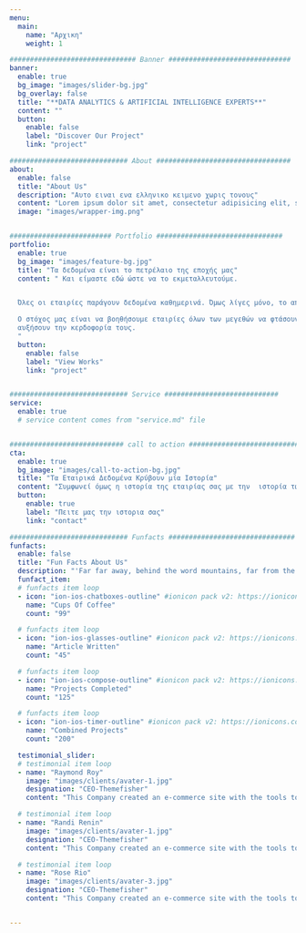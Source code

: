 ```yaml
---
menu:
  main:
    name: "Αρχικη"
    weight: 1

############################### Banner ##############################
banner:
  enable: true
  bg_image: "images/slider-bg.jpg"
  bg_overlay: false
  title: "**DATA ANALYTICS & ARTIFICIAL INTELLIGENCE EXPERTS**"
  content: ""
  button:
    enable: false
    label: "Discover Our Project"
    link: "project"

############################# About #################################
about:
  enable: false
  title: "About Us"
  description: "Αυτο ειναι ενα ελληνικο κειμενο χωρις τονους"
  content: "Lorem ipsum dolor sit amet, consectetur adipisicing elit, sed do eiusmod tempor incididunt ut labore et dolore magna aliqua. Ut enim ad minim veniam, quis nostrud exercitation ullamco laboris nisi ut aliquip ex ea commodo consequat. Duis aute irure dolor in reprehenderit in voluptate velit esse cillum dolore eu fugiat nulla pariatur. Excepteur sint occaecat cupidatat non proident, sunt in culpa qui officia deserunt mollit anim id."
  image: "images/wrapper-img.png"


######################### Portfolio ###############################
portfolio:
  enable: true
  bg_image: "images/feature-bg.jpg"
  title: "Τα δεδομένα είναι το πετρέλαιο της εποχής μας"
  content: " Και είμαστε εδώ ώστε να το εκμεταλλευτούμε.


  Όλες οι εταιρίες παράγουν δεδομένα καθημερινά. Όμως λίγες μόνο, το αποθηκεύουν και το χρησιμοποιούν στη λήψη αποφάσεων. Στην ανταγωνιστική εποχή που ζούμε, μόνο οι εταιρίες που αντιλαμβάνονται την αξία των δεδομένων που παράγουν μπορούν να μεγιστοποιήσουν το κέρδος τους.

  Ο στόχος μας είναι να βοηθήσουμε εταιρίες όλων των μεγεθών να φτάσουνε στο μέγιστο της απόδοσης που μπορούν με την ανάλυση των δεδομένων που παράγουν. Συνδυάζοντας την εμπειρία με τα δεδομένα της εταιρίας οι εταιρίες μπορούν να ελαχιστοποιήσουν τα έξοδα τους, να μεγιστοποιήσουν την απόδοση τους και να 
  αυξήσουν την κερδοφορία τους.
  "
  button:
    enable: false
    label: "View Works"
    link: "project"


############################# Service ############################
service:
  enable: true
  # service content comes from "service.md" file


############################ call to action ###########################
cta:
  enable: true
  bg_image: "images/call-to-action-bg.jpg"
  title: "Τα Εταιρικά Δεδομένα Κρύβουν μία Ιστορία"
  content: "Συμφωνεί όμως η ιστορία της εταιρίας σας με την  ιστορία των δεδομένων σας; Η έμπειρη μας ομάδα μπορεί να σας βοηθήσει να το ανακαλύψετε."
  button:
    enable: true
    label: "Πειτε μας την ιστορια σας"
    link: "contact"

############################# Funfacts ###############################
funfacts:
  enable: false
  title: "Fun Facts About Us"
  description: "'Far far away, behind the word mountains, far from the countries Vokalia and Consonantia, <br> there live the blind texts. Separated they live in Bookmarksgrove right at the coast of the Semantics'"
  funfact_item:
  # funfacts item loop
  - icon: "ion-ios-chatboxes-outline" #ionicon pack v2: https://ionicons.com/v2/
    name: "Cups Of Coffee"
    count: "99"

  # funfacts item loop
  - icon: "ion-ios-glasses-outline" #ionicon pack v2: https://ionicons.com/v2/
    name: "Article Written"
    count: "45"

  # funfacts item loop
  - icon: "ion-ios-compose-outline" #ionicon pack v2: https://ionicons.com/v2/
    name: "Projects Completed"
    count: "125"

  # funfacts item loop
  - icon: "ion-ios-timer-outline" #ionicon pack v2: https://ionicons.com/v2/
    name: "Combined Projects"
    count: "200"

  testimonial_slider:
  # testimonial item loop
  - name: "Raymond Roy"
    image: "images/clients/avater-1.jpg"
    designation: "CEO-Themefisher"
    content: "This Company created an e-commerce site with the tools to make our business a success, with innovative ideas we feel that our site has unique elements that make us stand out from the crowd."

  # testimonial item loop
  - name: "Randi Renin"
    image: "images/clients/avater-1.jpg"
    designation: "CEO-Themefisher"
    content: "This Company created an e-commerce site with the tools to make our business a success, with innovative ideas we feel that our site has unique elements that make us stand out from the crowd."

  # testimonial item loop
  - name: "Rose Rio"
    image: "images/clients/avater-3.jpg"
    designation: "CEO-Themefisher"
    content: "This Company created an e-commerce site with the tools to make our business a success, with innovative ideas we feel that our site has unique elements that make us stand out from the crowd."


---
```

